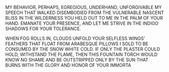 MY BEHAVIOR, PERHAPS, EGREGIOUS, UNDERHAND,
UNFORGIVABLE MY SPEECH THAT WALKED
DISEMBODIED FROM THE VULNERABLE
NASCENT BLISS IN THE WILDERNESS
YOU HELD OUT TO ME
IN THE PALM OF YOUR HAND.
EMANATE
YOUR PRESENCE,
AND LET ME STRIVE
IN THE INDIGO SHADOWS FOR YOUR TOLERANCE.

WHEN FOG ROLLS IN, CLOUDS UNFOLD
YOUR SELFLESS WINGS’ FEATHERS
THAT FLOAT FROM ARABESQUE PILLOWS I SOLD
TO BE CONSUMED BY THE SNOW WHITE COLD.
IF ONLY THE PLASTER COULD HOLD, WITHSTAND
THE FLAME, THEN THIS FOUNTAIN TORCH
WOULD KNOW NO SHAME AND BE OUTSTRIPPED
ONLY BY THE SUN THAT BURNS WITH THE GLORY
AND HONOR OF YOUR IMMORTA


<!---
Fats-MD/Fats-MD is a ✨ special ✨ repository because its `README.md` (this file) appears on your GitHub profile.
You can click the Preview link to take a look at your changes.
--->
